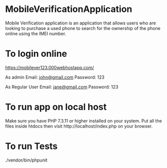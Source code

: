# MobileVerificationApplication

Mobile Verification application is an application that allows users who are looking to purchase a used phone to search for the ownership of the phone online using the IMEI number.

# To login online

https://mobilever123.000webhostapp.com/

As admin
Email: john@gmail.com
Password: 123

As Regular User
Email: jane@gmail.com
Password: 123

# To run app on local host

Make sure you have PHP 7.3.11 or higher installed on your system.
Put all the files inside htdocs then visit http://localhost/index.php on your browser.

# To run Tests

./vendor/bin/phpunit
